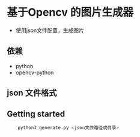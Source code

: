# 基于Opencv 的图片生成器
* 使用json文件配置，生成图片

## 依赖
* python
* opencv-python

## json 文件格式

## Getting started
```sh
    python3 generate.py <json文件路径或目录>
```